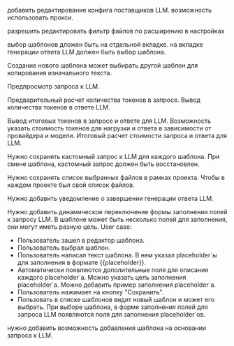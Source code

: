 добавить редактирование конфига поставщиков LLM. возможность использовать прокси.


разрешить редактировать фильтр файлов по расширению в настройках

выбор шаблонов дложен быть на отдельной вкладке. на вкладке генерации ответа LLM должен быть выбор шаблона.

Создание нового шаблона может выбирать другой шаблон для копирования изначального текста.


Предпросмотр запроса к LLM.


Предварительный расчет количества токенов в запросе.
Вывод количества токенов в ответе LLM.


Вывод итоговых токенов в запросе и ответе для LLM. 
Возможность указать стоимость токенов для нагрузки и ответа в зависимости от провайдера и модели. 
Итоговый расчет стоимости запроса и ответа для LLM.


Нужно сохранять кастомный запрос к LLM для каждого шаблона.
При смене шаблона, кастомный запрос должен быть восстановлен.


Нужно сохранять список выбранных файлов в рамках проекта. Чтобы в каждом проекте был свой список файлов.

Нужно добавить уведомление о завершении генерации ответа LLM.

Нужно добавить динамическое переключение формы заполнения полей к запросу LLM. В шаблоне может быть несколько полей для заполнения, они могут иметь разную цель.
User case:
- Пользователь зашел в редактор шаблона.
- Пользователь выбрал шаблон.
- Пользователь написал текст шаблона. В нем указал placeholder`ы для заполнения в формате {{placeholder}}.
- Автоматически появляются дополительные поля для описания каждого placeholder\`а. Можно указать цель заполнения placeholder\`а. Можно добавить пример заполнения placeholder`а.
- Пользователь нажимает на кнопку "Сохранить".
- Пользовать в списке шаблонов видит новый шаблон и может его выбрать. При выборе шаблона, в форме заполнения полей для запроса LLM появляются поля для заполнения placeholder`ов.

нужно добавить возможность добавления шаблона на основании запроса к LLM.


